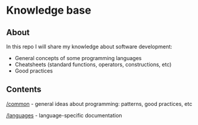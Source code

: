 # Knowledge base

## About

In this repo I will share my knowledge about software development:
- General concepts of some programming languages
- Cheatsheets (standard functions, operators, constructions, etc)
- Good practices

## Contents

[/common](/common) - general ideas about programming: patterns, good practices, etc

[/languages](/languages) - language-specific documentation